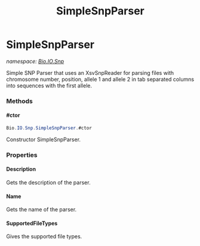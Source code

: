 ﻿---
title: SimpleSnpParser
---

# SimpleSnpParser
_namespace: [Bio.IO.Snp](N-Bio.IO.Snp.html)_

Simple SNP Parser that uses an XsvSnpReader for parsing files with 
 chromosome number, position, allele 1 and allele 2 in tab separated 
 columns into sequences with the first allele.

### Methods

#### #ctor
```csharp
Bio.IO.Snp.SimpleSnpParser.#ctor
```
Constructor SimpleSnpParser.



### Properties

#### Description
Gets the description of the parser.
#### Name
Gets the name of the parser.
#### SupportedFileTypes
Gives the supported file types.

